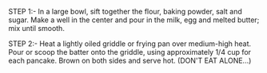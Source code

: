 STEP 1:-
In a large bowl, sift together the flour, baking powder, salt and sugar. Make a well in the center and pour in the milk, egg and melted butter; mix until smooth.

STEP 2:-
Heat a lightly oiled griddle or frying pan over medium-high heat. Pour or scoop the batter onto the griddle, using approximately 1/4 cup for each pancake. Brown on both sides and serve hot.
(DON'T EAT ALONE...)